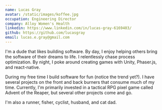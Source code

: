 ```yaml
---
name: Lucas Gray
avatar: /static/images/koffee.jpg
occupation: Engineering Director
company: Alloy Women's Health
linkedin: https://www.linkedin.com/in/lucas-gray-6169403/
github: https://github.com/lucasgray
email: lucas.e.gray@gmail.com
---
```

I'm a dude that likes building software. By day, I enjoy helping others bring the software of their dreams to life. I relentlessly chase process optimization.  By night, I poke around creating games with Unity, Phaser.js, and react-native.

During my free time I build software for fun (notice the trend yet?). I have several projects on the front and back burners that consume much of my time. Currently, I'm primarily invested in a tactical RPG pixel game called Advent of the Reaper, but several other projects come and go.

I'm also a runner, fisher, cyclist, husband, and cat dad.
